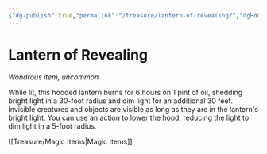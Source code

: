 ```yaml
---
{"dg-publish":true,"permalink":"/treasure/lantern-of-revealing/","dgHomeLink":false,"dgPassFrontmatter":true}
---
```



# Lantern of Revealing

*Wondrous item, uncommon*

While lit, this hooded lantern burns for 6 hours on 1 pint of oil, shedding bright light in a 30-foot radius and dim light for an additional 30 feet. Invisible creatures and objects are visible as long as they are in the lantern's bright light. You can use an action to lower the hood, reducing the light to dim light in a 5-foot radius.


[[Treasure/Magic Items|Magic Items]]